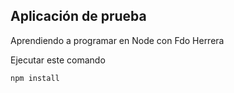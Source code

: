 
## Aplicación de prueba

Aprendiendo a programar en Node con Fdo Herrera

Ejecutar este comando

```
npm install
```